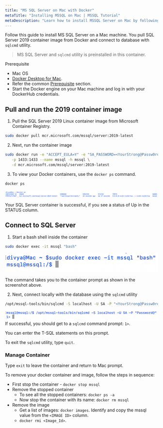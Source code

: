 ```yaml
---
title: "MS SQL Server on Mac with Docker"
metaTitle: "Installing MSSQL on Mac | MSSQL Tutorial"
metaDescription: "Learn how to install MSSQL Server on Mac by following this step by step instructions guide"
---
```


Follow this guide to install MS SQL Server on a Mac machine. You pull SQL Server 2019 container image from Docker and connect to database with `sqlcmd` utility.

> MS SQL Server and `sqlcmd` utility is preinstalled in this container.

Prerequisite

* Mac OS
* [Docker Desktop for Mac](https://www.docker.com/products/docker-desktop).
* Refer the common [Prerequisite](1-prerequisite.md) section.
* Start the Docker engine on your Mac machine and log in with your DockerHub credentials.

## Pull and run the 2019 container image

1. Pull the SQL Server 2019 Linux container image from Microsoft Container Registry.

```bash
sudo docker pull mcr.microsoft.com/mssql/server:2019-latest
```

2. Next, run the container image

```bash
sudo docker run -e "ACCEPT_EULA=Y" -e "SA_PASSWORD=<YourStrong@Passw0rd>" \
   -p 1433:1433 --name mssql -h mssql \
   -d mcr.microsoft.com/mssql/server:2019-latest
```

3. To view your Docker containers, use the `docker ps` command.

```bash
docker ps
```

![MS SQL Container](../../assets/linux/sql-container.png)

Your SQL Server container is successful, if you see a status of Up in the STATUS column.

## Connect to SQL Server

1. Start a bash shell inside the container

```bash
sudo docker exec -it mssql "bash"
```

![Start a bash shell](../../assets/linux/connect-container.png)

The command takes you to the container prompt as shown in the screenshot above.

2. Next, connect locally with the database using the `sqlcmd` utility

```bash
/opt/mssql-tools/bin/sqlcmd -S localhost -U SA -P "<YourStrong@Passw0rd>"
```

![Connect with SQL](../../assets/linux/connect-sql.png)
If successful, you should get to a `sqlcmd` command prompt: `1>`.

You can enter the T-SQL statements on this prompt.

To exit the `sqlcmd` utility, type `quit`.

### Manage Container

Type `exit` to leave the container and return to Mac prompt.

To remove your docker container and image, follow the steps in sequence:

* First stop the container - `docker stop mssql`
* Remove the stopped container
   * To see all the stopped containers: `docker ps -a`
   * Now stop the container with its name: `docker rm mssql`
* Remove the image
   * Get a list of images: `docker images`. Identify and copy the mssql value from the `<IMAGE ID>` column.
   * `docker rmi <Image_Id>`.
